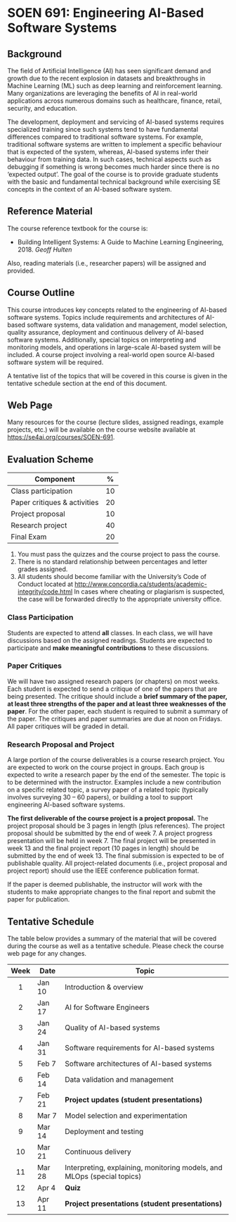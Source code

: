 # SOEN 691: Engineering AI-Based Software Systems

## Background

The field of Artificial Intelligence (AI) has seen significant demand and growth due to the recent explosion in datasets and breakthroughs in Machine Learning (ML) such as deep learning and reinforcement learning. Many organizations are leveraging the benefits of AI in real-world applications across numerous domains such as healthcare, finance, retail, security, and education. 

The development, deployment and servicing of AI-based systems requires specialized training since such systems tend to have fundamental differences compared to traditional software systems. For example, traditional software systems are written to implement a specific behaviour that is expected of the system, whereas, AI-based systems infer their behaviour from training data. In such cases, technical aspects such as debugging if something is wrong becomes much harder since there is no ‘expected output’. The goal of the course is to provide graduate students with the basic and fundamental technical background while exercising SE concepts in the context of an AI-based software system.

## Reference Material

The course reference textbook for the course is:

- Building Intelligent Systems: A Guide to Machine Learning Engineering, 2018. _Geoff Hulten_

Also, reading materials (i.e., researcher papers) will be assigned and provided.

## Course Outline

This course introduces key concepts related to the engineering of AI-based software systems. Topics include requirements and architectures of AI-based software systems, data validation and management, model selection, quality assurance, deployment and continuous delivery of AI-based software systems. Additionally, special topics on interpreting and monitoring models, and operations in large-scale AI-based system will be included. A course project involving a real-world open source AI-based software system will be required.

A tentative list of the topics that will be covered in this course is given in the tentative schedule section at the end of this document.


## Web Page

Many resources for the course (lecture slides, assigned readings, example projects, etc.) will be available on the course website available at https://se4ai.org/courses/SOEN-691.


## Evaluation Scheme

| Component                    | %   |
| ---------------------------- | --- |
| Class participation          | 10  |
| Paper critiques & activities | 20  |
| Project proposal             | 10  |
| Research project             | 40  |
| Final Exam                   | 20  |

1. You must pass the quizzes and the course project to pass the course.
2. There is no standard relationship between percentages and letter grades assigned.
3. All students should become familiar with the University’s Code of Conduct located at http://www.concordia.ca/students/academic-integrity/code.html In cases where cheating or plagiarism is suspected, the case will be forwarded directly to the appropriate university office.

### Class Participation

Students are expected to attend **all** classes. In each class, we will have discussions based on the assigned readings. Students are expected to participate and **make meaningful contributions** to these discussions.


### Paper Critiques

We will have two assigned research papers (or chapters) on most weeks. Each student is expected to send a critique of one of the papers that are being presented. The critique should include a **brief summary of the paper, at least three strengths of the paper and at least three weaknesses of the paper**. For the other paper, each student is required to submit a summary of the paper. The critiques and paper summaries are due at noon on Fridays. All paper critiques will be graded in detail.


### Research Proposal and Project

A large portion of the course deliverables is a course research project. You are expected to work on the course project in groups. Each group is expected to write a research paper by the end of the semester. The topic is to be determined with the instructor. Examples include a new contribution on a specific related topic, a survey paper of a related topic (typically involves surveying 30 – 60 papers), or building a tool to support engineering AI-based software systems. 

**The first deliverable of the course project is a project proposal.** The project proposal should be 3 pages in length (plus references). The project proposal should be submitted by the end of week 7. A project progress presentation will be held in week 7. The final project will be presented in week 13 and the final project report (10 pages in length) should be submitted by the end of week 13. The final submission is expected to be of publishable quality. All project-related documents (i.e., project proposal and project report) should use the IEEE conference publication format.

If the paper is deemed publishable, the instructor will work with the students to make appropriate changes to the final report and submit the paper for publication.

## Tentative Schedule

The table below provides a summary of the material that will be covered during the course as well as a tentative schedule. Please check the course web page for any changes.

| Week | Date   | Topic                                                  |
| :--: | ------ | ------------------------------------------------------ |
|  1   | Jan 10  | Introduction & overview                                |
|  2   | Jan 17 | AI for Software Engineers                                   |
|  3   | Jan 24 | Quality of AI-based systems                                 |
|  4   | Jan 31 | Software requirements for AI-based systems                       |
|  5   | Feb 7  | Software architectures of AI-based systems                       |
|  6   | Feb 14 | Data validation and management                                       |
|  7   | Feb 21 | **Project updates (student presentations)**            |
|  8   | Mar 7  | Model selection and experimentation                                      |
|  9   | Mar 14 | Deployment and testing                                             |
|  10  | Mar 21 | Continuous delivery                                |
|  11  | Mar 28 | Interpreting, explaining, monitoring models, and MLOps (special topics) |
|  12  | Apr 4  | **Quiz**      |
|  13  | Apr 11 | **Project presentations (student presentations)**                                         |
